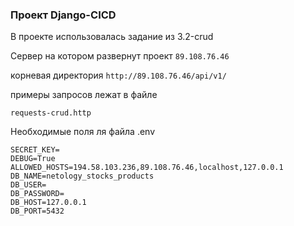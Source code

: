 ### Проект  Django-CICD

В проекте использовалась задание из  3.2-crud

Сервер на котором развернут проект 
```89.108.76.46```  

корневая директория
```http://89.108.76.46/api/v1/```

примеры запросов лежат в файле

```requests-crud.http```

Необходимые поля ля файла .env
```
SECRET_KEY=
DEBUG=True
ALLOWED_HOSTS=194.58.103.236,89.108.76.46,localhost,127.0.0.1
DB_NAME=netology_stocks_products
DB_USER=
DB_PASSWORD=
DB_HOST=127.0.0.1
DB_PORT=5432
```